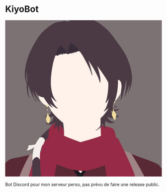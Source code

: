 # KiyoBot

![Avatar](./assets/avatar.jpg)
 
 Bot Discord pour mon serveur perso, pas prévu de faire une release public.